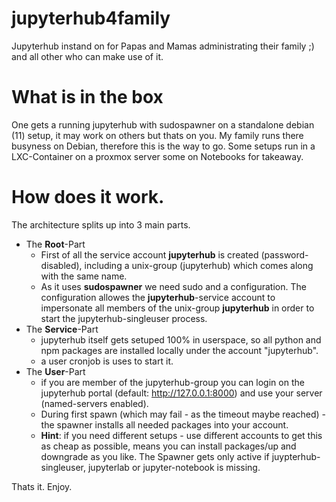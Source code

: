 # jupyterhub4family
Jupyterhub instand on for Papas and Mamas administrating their family ;) and all other who can make use of it.

# What is in the box
One gets a running jupyterhub with sudospawner on a standalone debian (11) setup, it may work on others but thats on you.
My family runs there busyness on Debian, therefore this is the way to go. Some setups run in a LXC-Container on a proxmox server some on Notebooks for takeaway.

# How does it work.
The architecture splits up into 3 main parts.

- The **Root**-Part
    - First of all the service account **jupyterhub** is created (password-disabled), including a unix-group (jupyterhub) which comes along with the same name.
    - As it uses **sudospawner** we need sudo and a configuration. The configuration allowes the **jupyterhub**-service account to impersonate all members of the unix-group **jupyterhub** in order to start the jupyterhub-singleuser process.
- The **Service**-Part
    - jupyterhub itself gets setuped 100% in userspace, so all python and npm packages are installed locally under the account "jupyterhub".
    - a user cronjob is uses to start it.
- The **User**-Part
    - if you are member of the jupyterhub-group you can login on the jupyterhub portal (default: http://127.0.0.1:8000) and use your server (named-servers enabled). 
    - During first spawn (which may fail - as the timeout maybe reached) - the spawner installs all needed packages into your account.
    - **Hint**: if you need different setups - use different accounts to get this as cheap as possible, means you can install packages/up and downgrade as you like. The Spawner gets only active if juypterhub-singleuser, jupyterlab or jupyter-notebook is missing.

Thats it.
Enjoy.